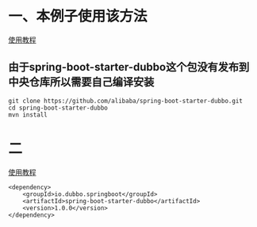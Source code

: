 # 一、本例子使用该方法
[使用教程](https://my.oschina.net/xionghui/blog/824945)
## 由于spring-boot-starter-dubbo这个包没有发布到中央仓库所以需要自己编译安装
```
git clone https://github.com/alibaba/spring-boot-starter-dubbo.git
cd spring-boot-starter-dubbo
mvn install
```

# 二
[使用教程]()
```
<dependency>
    <groupId>io.dubbo.springboot</groupId>
    <artifactId>spring-boot-starter-dubbo</artifactId>
    <version>1.0.0</version>
</dependency>
```
